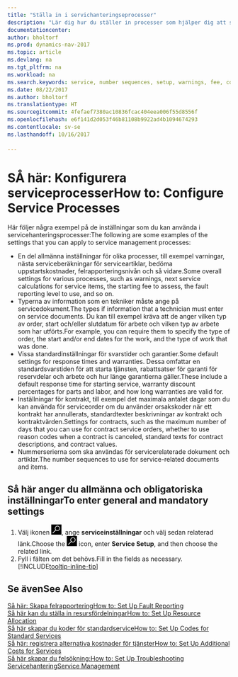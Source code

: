 ```yaml
---
title: "Ställa in i servichanteringseprocesser"
description: "Lär dig hur du ställer in processer som hjälper dig att se till att kunden är nöjd med din kundservice."
documentationcenter: 
author: bholtorf
ms.prod: dynamics-nav-2017
ms.topic: article
ms.devlang: na
ms.tgt_pltfrm: na
ms.workload: na
ms.search.keywords: service, number sequences, setup, warnings, fee, contracts, warranties
ms.date: 08/22/2017
ms.author: bholtorf
ms.translationtype: HT
ms.sourcegitcommit: 4fefaef7380ac10836fcac404eea006f55d8556f
ms.openlocfilehash: e6f141d2d053f46b81108b9922ad4b1094674293
ms.contentlocale: sv-se
ms.lasthandoff: 10/16/2017

---
```

# <a name="how-to-configure-service-processes"></a><span data-ttu-id="3bd9a-103">SÅ här: Konfigurera serviceprocesser</span><span class="sxs-lookup"><span data-stu-id="3bd9a-103">How to: Configure Service Processes</span></span>
<span data-ttu-id="3bd9a-104">Här följer några exempel på de inställningar som du kan använda i servicehanteringsprocesser:</span><span class="sxs-lookup"><span data-stu-id="3bd9a-104">The following are some examples of the settings that you can apply to service management processes:</span></span>  
  
* <span data-ttu-id="3bd9a-105">En del allmänna inställningar för olika processer, till exempel varningar, nästa serviceberäkningar för serviceartiklar, bedöma uppstartskostnader, felrapporteringsnivån och så vidare.</span><span class="sxs-lookup"><span data-stu-id="3bd9a-105">Some overall settings for various processes, such as warnings, next service calculations for service items, the starting fee to assess, the fault reporting level to use, and so on.</span></span>  
* <span data-ttu-id="3bd9a-106">Typerna av information som en tekniker måste ange på servicedokument.</span><span class="sxs-lookup"><span data-stu-id="3bd9a-106">The types if information that a technician must enter on service documents.</span></span> <span data-ttu-id="3bd9a-107">Du kan till exempel kräva att de anger vilken typ av order, start och/eller slutdatum för arbete och vilken typ av arbete som har utförts.</span><span class="sxs-lookup"><span data-stu-id="3bd9a-107">For example, you can require them to specify the type of order, the start and/or end dates for the work, and the type of work that was done.</span></span>  
* <span data-ttu-id="3bd9a-108">Vissa standardinställningar för svarstider och garantier.</span><span class="sxs-lookup"><span data-stu-id="3bd9a-108">Some default settings for response times and warranties.</span></span> <span data-ttu-id="3bd9a-109">Dessa omfattar en standardsvarstiden för att starta tjänsten, rabattsatser för garanti för reservdelar och arbete och hur länge garantierna gäller.</span><span class="sxs-lookup"><span data-stu-id="3bd9a-109">These include a default response time for starting service, warranty discount percentages for parts and labor, and how long warranties are valid for.</span></span>  
* <span data-ttu-id="3bd9a-110">Inställningar för kontrakt, till exempel det maximala antalet dagar som du kan använda för serviceorder om du använder orsakskoder när ett kontrakt har annullerats, standardtexter beskrivningar av kontrakt och kontraktvärden.</span><span class="sxs-lookup"><span data-stu-id="3bd9a-110">Settings for contracts, such as the maximum number of days that you can use for contract service orders, whether to use reason codes when a contract is canceled, standard texts for contract descriptions, and contract values.</span></span>  
* <span data-ttu-id="3bd9a-111">Nummerserierna som ska användas för servicerelaterade dokument och artiklar.</span><span class="sxs-lookup"><span data-stu-id="3bd9a-111">The number sequences to use for service-related documents and items.</span></span>  

## <a name="to-enter-general-and-mandatory-settings"></a><span data-ttu-id="3bd9a-112">Så här anger du allmänna och obligatoriska inställningar</span><span class="sxs-lookup"><span data-stu-id="3bd9a-112">To enter general and mandatory settings</span></span>
1. <span data-ttu-id="3bd9a-113">Välj ikonen ![Söka efter sida eller rapport](media/ui-search/search_small.png "ikonen Söka efter sida eller rapport"), ange **serviceinställningar** och välj sedan relaterad länk.</span><span class="sxs-lookup"><span data-stu-id="3bd9a-113">Choose the ![Search for Page or Report](media/ui-search/search_small.png "Search for Page or Report icon") icon, enter **Service Setup**, and then choose the related link.</span></span>
2. <span data-ttu-id="3bd9a-114">Fyll i fälten om det behövs.</span><span class="sxs-lookup"><span data-stu-id="3bd9a-114">Fill in the fields as necessary.</span></span> [!INCLUDE[tooltip-inline-tip](includes/tooltip-inline-tip_md.md)]  

## <a name="see-also"></a><span data-ttu-id="3bd9a-115">Se även</span><span class="sxs-lookup"><span data-stu-id="3bd9a-115">See Also</span></span>  
[<span data-ttu-id="3bd9a-116">Så här: Skapa felrapportering</span><span class="sxs-lookup"><span data-stu-id="3bd9a-116">How to: Set Up Fault Reporting</span></span>](service-how-setup-fault-reporting.md)  
[<span data-ttu-id="3bd9a-117">Så här kan du ställa in resursfördelningar</span><span class="sxs-lookup"><span data-stu-id="3bd9a-117">How to: Set Up Resource Allocation</span></span>](service-how-setup-resource-allocation.md)  
[<span data-ttu-id="3bd9a-118">Så här skapar du koder för standardservice</span><span class="sxs-lookup"><span data-stu-id="3bd9a-118">How to: Set Up Codes for Standard Services</span></span>](service-how-setup-service-coding.md)  
[<span data-ttu-id="3bd9a-119">Så här: registrera alternativa kostnader för tjänster</span><span class="sxs-lookup"><span data-stu-id="3bd9a-119">How to: Set Up Additional Costs for Services</span></span>](service-how-setup-service-costs-pricing.md)  
[<span data-ttu-id="3bd9a-120">Så här skapar du felsökning:</span><span class="sxs-lookup"><span data-stu-id="3bd9a-120">How to: Set Up Troubleshooting</span></span>](service-how-setup-troubleshooting.md)  
[<span data-ttu-id="3bd9a-121">Servicehantering</span><span class="sxs-lookup"><span data-stu-id="3bd9a-121">Service Management</span></span>](service-service.md)  

